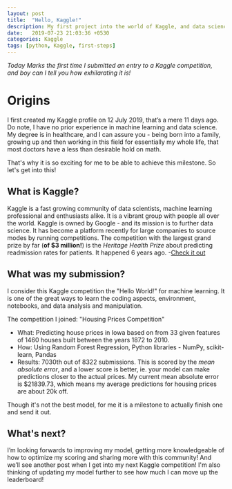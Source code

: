 ```yaml
---
layout: post
title:  "Hello, Kaggle!"
description: My first project into the world of Kaggle, and data science!
date:   2019-07-23 21:03:36 +0530
categories: Kaggle
tags: [python, Kaggle, first-steps]
---
```

*Today Marks the first time I submitted an entry to a Kaggle competition, and boy can I tell you how exhilarating it is!*

# Origins
I first created my Kaggle profile on 12 July 2019, that’s a mere 11 days ago. Do note, I have no prior experience in machine learning and data science. My degree is in healthcare, and I can assure you - being born into a family, growing up and then working in this field for essentially my whole life, that most doctors have a less than desirable hold on math.

That's why it is so exciting for me to be able to achieve this milestone. So let's get into this!

## What is Kaggle?
Kaggle is a fast growing community of data scientists, machine learning professional and enthusiasts alike. It is a vibrant group with people all over the world. Kaggle is owned by Google - and its mission is to further data science. It has become a platform recently for large companies to source modes by running competitions.
The competition with the largest grand prize by far (**of $3 million!**) is the *Heritage Health Prize* about predicting readmission rates for patients. It happened 6 years ago. -[Check it out](https://www.kaggle.com/c/hhp)

## What was my submission?
I consider this Kaggle competition the "Hello World!" for machine learning. It is one of the great ways to learn the coding aspects, environment, notebooks, and data analysis and manipulation.

The competition I joined: "Housing Prices Competition"

* What: Predicting house prices in Iowa based on  from 33 given features of 1460 houses built between the years 1872 to 2010.
* How: Using Random Forest Regression, Python libraries - NumPy, scikit-learn, Pandas
* Results: 7030th out of 8322 submissions. This is scored by the *mean absolute error*, and a lower score is better, ie. your model can make predictions closer to the actual prices. My current mean absolute error is $21839.73, which means my average predictions for housing prices are about 20k off.

Though it's not the best model, for me it is a milestone to actually finish one and send it out.

## What's next?
I’m looking forwards to improving my model, getting more knowledgeable of how to optimize my scoring and sharing more with this community! And we’ll see another post when I get into my next Kaggle competition! I'm also thinking of updating my model further to see how much I can move up the leaderboard!
